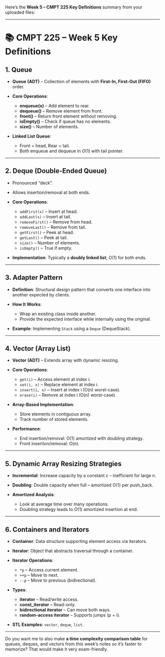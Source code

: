 Here’s the **Week 5 – CMPT 225 Key Definitions** summary from your uploaded files:

---

# 📚 CMPT 225 – Week 5 Key Definitions

## 1. **Queue**

* **Queue (ADT)** – Collection of elements with **First-In, First-Out (FIFO)** order.
* **Core Operations**:

  * **enqueue(x)** – Add element to rear.
  * **dequeue()** – Remove element from front.
  * **front()** – Return front element without removing.
  * **isEmpty()** – Check if queue has no elements.
  * **size()** – Number of elements.
* **Linked List Queue**:

  * Front = head, Rear = tail.
  * Both enqueue and dequeue in $O(1)$ with tail pointer.

---

## 2. **Deque (Double-Ended Queue)**

* Pronounced “deck”.
* Allows insertion/removal at both ends.
* **Core Operations**:

  * `addFirst(x)` – Insert at head.
  * `addLast(x)` – Insert at tail.
  * `removeFirst()` – Remove from head.
  * `removeLast()` – Remove from tail.
  * `getFirst()` – Peek at head.
  * `getLast()` – Peek at tail.
  * `size()` – Number of elements.
  * `isEmpty()` – True if empty.
* **Implementation**: Typically a **doubly linked list**; O(1) for both ends.

---

## 3. **Adapter Pattern**

* **Definition**: Structural design pattern that converts one interface into another expected by clients.
* **How It Works**:

  * Wrap an existing class inside another.
  * Provide the expected interface while internally using the original.
* **Example**: Implementing `Stack` using a `Deque` (DequeStack).

---

## 4. **Vector (Array List)**

* **Vector (ADT)** – Extends array with dynamic resizing.
* **Core Operations**:

  * `get(i)` – Access element at index i.
  * `set(i, x)` – Replace element at index i.
  * `insert(i, x)` – Insert at index i (O(n) worst-case).
  * `erase(i)` – Remove at index i (O(n) worst-case).
* **Array-Based Implementation**:

  * Store elements in contiguous array.
  * Track number of stored elements.
* **Performance**:

  * End insertion/removal: O(1) amortized with doubling strategy.
  * Front insertion/removal: O(n).

---

## 5. **Dynamic Array Resizing Strategies**

* **Incremental**: Increase capacity by a constant $c$ – inefficient for large n.
* **Doubling**: Double capacity when full – amortized O(1) per push\_back.
* **Amortized Analysis**:

  * Look at average time over many operations.
  * Doubling strategy leads to $O(1)$ amortized insertion at end.

---

## 6. **Containers and Iterators**

* **Container**: Data structure supporting element access via iterators.
* **Iterator**: Object that abstracts traversal through a container.
* **Iterator Operations**:

  * `*p` – Access current element.
  * `++p` – Move to next.
  * `--p` – Move to previous (bidirectional).
* **Types**:

  * **iterator** – Read/write access.
  * **const\_iterator** – Read-only.
  * **bidirectional iterator** – Can move both ways.
  * **random-access iterator** – Supports jumps (p + i).
* **STL Examples**: `vector`, `deque`, `list`.

---

Do you want me to also make **a time complexity comparison table** for queues, deques, and vectors from this week’s notes so it’s faster to memorize? That would make it very exam-friendly.
